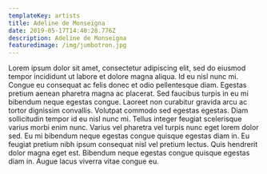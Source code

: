 ```yaml
---
templateKey: artists
title: Adeline de Monseigna
date: 2019-05-17T14:40:28.776Z
description: Adeline de Monseigna
featuredimage: /img/jumbotron.jpg
---
```

Lorem ipsum dolor sit amet, consectetur adipiscing elit, sed do eiusmod tempor incididunt ut labore et dolore magna aliqua. Id eu nisl nunc mi. Congue eu consequat ac felis donec et odio pellentesque diam. Egestas pretium aenean pharetra magna ac placerat. Sed faucibus turpis in eu mi bibendum neque egestas congue. Laoreet non curabitur gravida arcu ac tortor dignissim convallis. Volutpat commodo sed egestas egestas. Diam sollicitudin tempor id eu nisl nunc mi. Tellus integer feugiat scelerisque varius morbi enim nunc. Varius vel pharetra vel turpis nunc eget lorem dolor sed. Eu mi bibendum neque egestas congue quisque egestas diam in. Eu feugiat pretium nibh ipsum consequat nisl vel pretium lectus. Quis hendrerit dolor magna eget est. Bibendum neque egestas congue quisque egestas diam in. Augue lacus viverra vitae congue eu.
